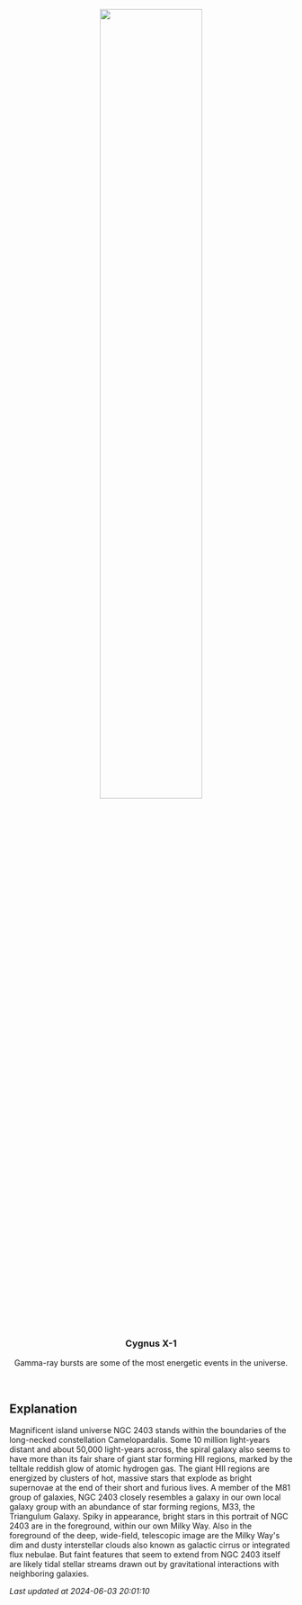 <p align='center'>
    <img src='https://apod.nasa.gov/apod/image/2405/NGC2403-LRGB+Ha+Oiii-v25-f1024.jpg' width='60%' />
    <h3 align="center">Cygnus X-1</h3>
    <p align="center">Gamma-ray bursts are some of the most energetic events in the universe.</p>
</p>
<br/>

Explanation
--
Magnificent island universe NGC 2403 stands within the boundaries of the long-necked constellation Camelopardalis. Some 10 million light-years distant and about 50,000 light-years across, the spiral galaxy also seems to have more than its fair share of giant star forming HII regions, marked by the telltale reddish glow of atomic hydrogen gas. The giant HII regions are energized by clusters of hot, massive stars that explode as bright supernovae at the end of their short and furious lives. A member of the M81 group of galaxies, NGC 2403 closely resembles a galaxy in our own local galaxy group with an abundance of star forming regions, M33, the Triangulum Galaxy. Spiky in appearance, bright stars in this portrait of NGC 2403 are in the foreground, within our own Milky Way. Also in the foreground of the deep, wide-field, telescopic image are the Milky Way's dim and dusty interstellar clouds also known as galactic cirrus or integrated flux nebulae. But faint features that seem to extend from NGC 2403 itself are likely tidal stellar streams drawn out by gravitational interactions with neighboring galaxies.


*Last updated at 2024-06-03 20:01:10*
